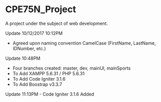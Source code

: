 # CPE75N_Project
A project under the subject of web development.


Update  10/12/2017 10:12PM
 - Agreed upon naming convention CamelCase (FirstName, LastName, IDNumber, etc.)

Update 10:48PM
 - Four branches created: master, dev, mainUI, mainSports  
 - To Add XAMPP 5.6.31 / PHP 5.6.31
 - To Add Code Igniter 3.1.6
 - To Add Boostrap v3.3.7

Update 11:13PM
	- Code Igniter 3.1.6 Added
